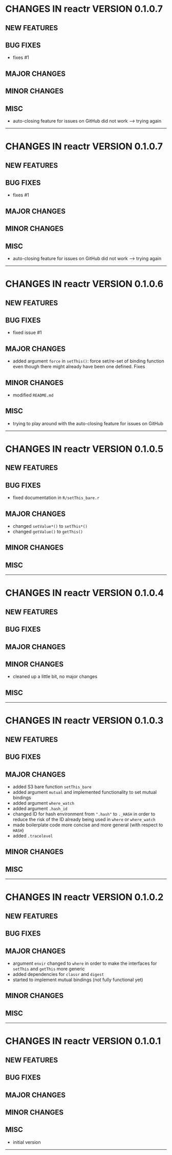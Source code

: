 # CHANGES IN reactr VERSION 0.1.0.7

## NEW FEATURES

## BUG FIXES

- fixes #1

## MAJOR CHANGES

## MINOR CHANGES

## MISC

- auto-closing feature for issues on GitHub did not work --> trying again

-----

# CHANGES IN reactr VERSION 0.1.0.7

## NEW FEATURES

## BUG FIXES

- fixes #1

## MAJOR CHANGES

## MINOR CHANGES

## MISC

- auto-closing feature for issues on GitHub did not work --> trying again

-----

# CHANGES IN reactr VERSION 0.1.0.6

## NEW FEATURES

## BUG FIXES

- fixed issue #1

## MAJOR CHANGES

- added argument `force` in `setThis()`: force set/re-set of binding function
  even though there might already have been one defined. Fixes 

## MINOR CHANGES

- modified `README.md`

## MISC

- trying to play around with the auto-closing feature for issues on GitHub

-----

# CHANGES IN reactr VERSION 0.1.0.5

## NEW FEATURES

## BUG FIXES

- fixed documentation in `R/setThis_bare.r`

## MAJOR CHANGES

- changed `setValue*()` to `setThis*()`
- changed `getValue()` to `getThis()`

## MINOR CHANGES

## MISC

-----

# CHANGES IN reactr VERSION 0.1.0.4

## NEW FEATURES

## BUG FIXES

## MAJOR CHANGES

## MINOR CHANGES

- cleaned up a little bit, no major changes

## MISC

-----

# CHANGES IN reactr VERSION 0.1.0.3

## NEW FEATURES

## BUG FIXES

## MAJOR CHANGES

- added S3 bare function `setThis_bare`
- added argument `mutual` and implemented functionality to set mutual bindings
- added argument `where_watch` 
- added argument `.hash_id` 
- changed ID for hash environment from `".hash"` to `._HASH` in order to 
  reduce the risk of the ID already being used in `where` or `where_watch`
- made boilerplate code more concise and more general (with respect to `HASH`)
- added `.tracelevel` 

## MINOR CHANGES

## MISC

-----

# CHANGES IN reactr VERSION 0.1.0.2

## NEW FEATURES

## BUG FIXES

## MAJOR CHANGES

- argument `envir` changed to `where` in order to make the interfaces for 
  `setThis` and `getThis` more generic
- added dependencies for `classr` and `digest`
- started to implement mutual bindings (not fully functional yet)

## MINOR CHANGES

## MISC

-----

# CHANGES IN reactr VERSION 0.1.0.1

## NEW FEATURES

## BUG FIXES

## MAJOR CHANGES

## MINOR CHANGES

## MISC

- initial version

-----
